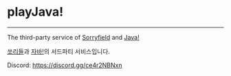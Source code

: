 # playJava!
-----
The third-party service of [Sorryfield](https://sorry.daldal.so) and [Java!](https://sorry.daldal.so/java)

[쏘리들](https://sorry.daldal.so)과 [자바!](https://sorry.daldal.so/java)의 서드파티 서비스입니다.

Discord: https://discord.gg/ce4r2NBNxn
